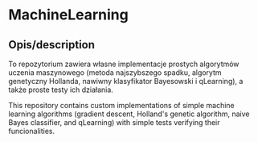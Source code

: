 # MachineLearning
## Opis/description
To repozytorium zawiera własne implementacje prostych algorytmów uczenia maszynowego (metoda najszybszego spadku, algorytm genetyczny Hollanda, nawiwny klasyfikator Bayesowski i qLearning), a także proste testy ich działania.

This repository contains custom implementations of simple machine learning algorithms (gradient descent, Holland's genetic algorithm, naive Bayes classifier, and qLearning) with simple tests verifying their funcionalities.